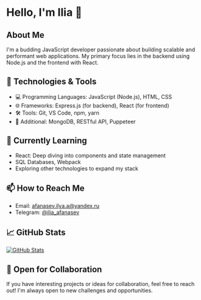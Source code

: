 

# Hello, I'm Ilia 👋

## About Me

I'm a budding JavaScript developer passionate about building scalable and performant web applications. My primary focus lies in the backend using Node.js and the frontend with React.

## 🔧 Technologies & Tools

- 💻 Programming Languages: JavaScript (Node.js), HTML, CSS
- 🌐 Frameworks: Express.js (for backend), React (for frontend)
- 🛠 Tools: Git, VS Code, npm, yarn
- 🚀 Additional: MongoDB, RESTful API, Puppeteer

## 🌱 Currently Learning

- React: Deep diving into components and state management
- SQL Databases, Webpack
- Exploring other technologies to expand my stack

## 📫 How to Reach Me

- Email: [afanasev.ilya.a@yandex.ru](mailto:afanasev.ilya.a@yandex.ru)
- Telegram: [@ilia_afanasev](https://t.me/ilia_afanasev)

## 📈 GitHub Stats

[![GitHub Stats](https://github-readme-stats.vercel.app/api?username=afanasev97&show_icons=true&theme=radical)](https://github.com/afanasev97)

## 🤝 Open for Collaboration

If you have interesting projects or ideas for collaboration, feel free to reach out! I'm always open to new challenges and opportunities.



<!---
afanasev97/afanasev97 is a ✨ special ✨ repository because its `README.md` (this file) appears on your GitHub profile.
You can click the Preview link to take a look at your changes.
--->
